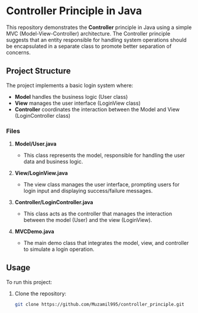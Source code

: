 # Controller Principle in Java

This repository demonstrates the **Controller** principle in Java using a simple MVC (Model-View-Controller) architecture. The Controller principle suggests that an entity responsible for handling system operations should be encapsulated in a separate class to promote better separation of concerns.

## Project Structure

The project implements a basic login system where:

- **Model** handles the business logic (User class)
- **View** manages the user interface (LoginView class)
- **Controller** coordinates the interaction between the Model and View (LoginController class)

### Files

1. **Model/User.java**
   - This class represents the model, responsible for handling the user data and business logic.
   
2. **View/LoginView.java**
   - The view class manages the user interface, prompting users for login input and displaying success/failure messages.
   
3. **Controller/LoginController.java**
   - This class acts as the controller that manages the interaction between the model (User) and the view (LoginView).
   
4. **MVCDemo.java**
   - The main demo class that integrates the model, view, and controller to simulate a login operation.

## Usage

To run this project:

1. Clone the repository:
   ```bash
   git clone https://github.com/Muzamil995/controller_principle.git

